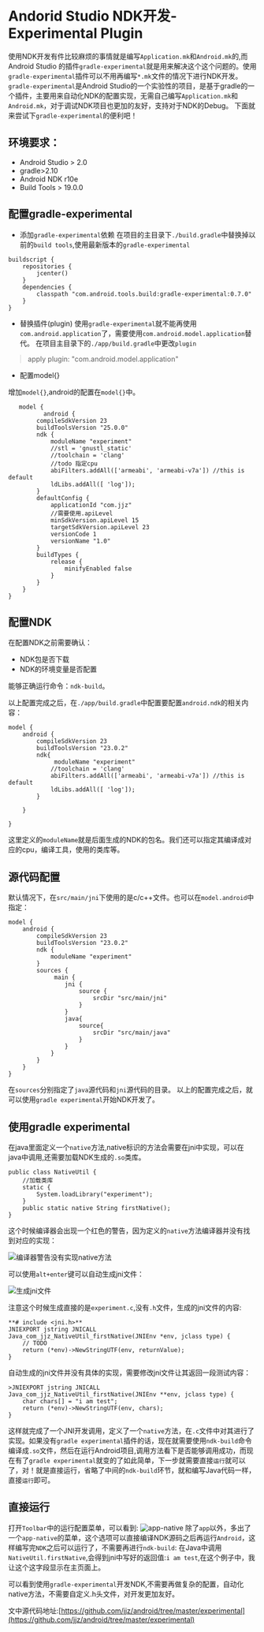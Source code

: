 # Andorid Studio NDK开发-Experimental Plugin
使用NDK开发有件比较麻烦的事情就是编写`Application.mk`和`Android.mk`的,而Android Studio 的插件`gradle-experimental`就是用来解决这个这个问题的。使用`gradle-experimental`插件可以不用再编写`*.mk`文件的情况下进行NDK开发。
`gradle-experimental`是Android Studio的一个实验性的项目，是基于gradle的一个插件，主要用来自动化NDK的配置实现，无需自己编写`Application.mk`和`Android.mk`，对于调试NDK项目也更加的友好，支持对于NDK的Debug。
下面就来尝试下`gradle-experimental`的便利吧！

## 环境要求：
* Android Studio > 2.0
* gradle>2.10
* Android NDK r10e
* Build Tools > 19.0.0

## 配置gradle-experimental

*  添加`gradle-experimental`依赖
在项目的主目录下`./build.gradle`中替换掉以前的`build tools`,使用最新版本的`gradle-experimental`
```
buildscript {
    repositories {
        jcenter()
    }
    dependencies {
        classpath "com.android.tools.build:gradle-experimental:0.7.0"
    }
}
```

* 替换插件(plugin)
使用`gradle-experimental`就不能再使用`com.android.application`了，需要使用`com.android.model.application`替代。
在项目主目录下的`./app/build.gradle`中更改`plugin`
>apply plugin: "com.android.model.application"

* 配置model{}

增加`model{}`,android的配置在`model{}`中。
```
   model {
          android {
        compileSdkVersion 23
        buildToolsVersion "25.0.0"
        ndk {
            moduleName "experiment"
            //stl = 'gnustl_static'
            //toolchain = 'clang'
            //todo 指定cpu
            abiFilters.addAll(['armeabi', 'armeabi-v7a']) //this is default
            ldLibs.addAll([ 'log']);
        }
        defaultConfig {
            applicationId "com.jjz"
            //需要使用.apiLevel
            minSdkVersion.apiLevel 15
            targetSdkVersion.apiLevel 23
            versionCode 1
            versionName "1.0"
        }
        buildTypes {
            release {
                minifyEnabled false
            }
        }
    }
}
```

## 配置NDK
在配置NDK之前需要确认：

* NDK包是否下载
* NDK的环境变量是否配置

能够正确运行命令：`ndk-build`。

以上配置完成之后，在`./app/build.gradle`中配置要配置`android.ndk`的相关内容：
```
model {
    android {
        compileSdkVersion 23
        buildToolsVersion "23.0.2"
        ndk{
             moduleName "experiment"
            //toolchain = 'clang'
            abiFilters.addAll(['armeabi', 'armeabi-v7a']) //this is default
            ldLibs.addAll([ 'log']);
        }

    }

}
```
这里定义的`moduleName`就是后面生成的NDK的包名。我们还可以指定其编译成对应的cpu，编译工具，使用的类库等。

## 源代码配置
默认情况下，在`src/main/jni`下使用的是c/c++文件。也可以在`model.android`中指定：
```
model {
    android {
        compileSdkVersion 23
        buildToolsVersion "23.0.2"
        ndk {
            moduleName "experiment"
        }
        sources {
             main {
                jni {
                    source {
                        srcDir "src/main/jni"
                    }
                }
                java{
                    source{
                        srcDir "src/main/java"
                    }
                }
            }
        }
    }
}
```
在`sources`分别指定了`java`源代码和`jni`源代码的目录。
以上的配置完成之后，就可以使用`gradle experimental`开始NDK开发了。

## 使用gradle experimental
在java里面定义一个`native`方法,native标识的方法会需要在jni中实现，可以在java中调用,还需要加载NDK生成的`.so`类库。
```
public class NativeUtil {
    //加载类库
    static {
        System.loadLibrary("experiment");
    }
    public static native String firstNative();
}
```
这个时候编译器会出现一个红色的警告，因为定义的`native`方法编译器并没有找到对应的实现：


![编译器警告没有实现native方法](http://upload-images.jianshu.io/upload_images/22188-d670e77829788940.png?imageMogr2/auto-orient/strip%7CimageView2/2/w/1240)

可以使用`alt+enter`键可以自动生成jni文件：

![生成jni文件](http://upload-images.jianshu.io/upload_images/22188-8f09bc990f9b780b.png?imageMogr2/auto-orient/strip%7CimageView2/2/w/1240)


注意这个时候生成直接的是`experiment.c`,没有`.h`文件，生成的jni文件的内容:
```
**# include <jni.h>**
JNIEXPORT jstring JNICALL
Java_com_jjz_NativeUtil_firstNative(JNIEnv *env, jclass type) {
    // TODO
    return (*env)->NewStringUTF(env, returnValue);
}
```
自动生成的jni文件并没有具体的实现，需要修改jni文件让其返回一段测试内容：
```
>JNIEXPORT jstring JNICALL
Java_com_jjz_NativeUtil_firstNative(JNIEnv **env, jclass type) {
    char chars[] = "i am test";
    return (*env)->NewStringUTF(env, chars);
}
```
这样就完成了一个JNI开发调用，定义了一个`native`方法，在`.c`文件中对其进行了实现。如果没有`gradle experimental`插件的话，现在就需要使用`ndk-build`命令编译成`.so`文件，然后在运行Android项目,调用方法看下是否能够调用成功，而现在有了`gradle experimental`就变的了如此简单，下一步就需要直接`运行`就可以了，对！就是直接运行，省略了中间的`ndk-build`环节，就和编写Java代码一样，直接`运行`即可。

## 直接运行
打开`Toolbar`中的运行配置菜单，可以看到:
![app-native](http://upload-images.jianshu.io/upload_images/22188-b41772565845ae24.png?imageMogr2/auto-orient/strip%7CimageView2/2/w/1240)
除了`app`以外，多出了一个`app-native`的菜单，这个选项可以直接编译NDK源码之后再运行`Android`，这样编写完`NDK`之后可以运行了，不需要再进行`ndk-build`:
在Java中调用`NativeUtil.firstNative`,会得到jni中写好的返回值:`i am test`,在这个例子中，我让这个这字段显示在主页面上。

可以看到使用`gradle-experimental`开发NDK,不需要再做复杂的配置，自动化native方法，不需要自定义.h头文件，对开发更加友好。

文中源代码地址:[https://github.com/jjz/android/tree/master/experimental](https://github.com/jjz/android/tree/master/experimental)
